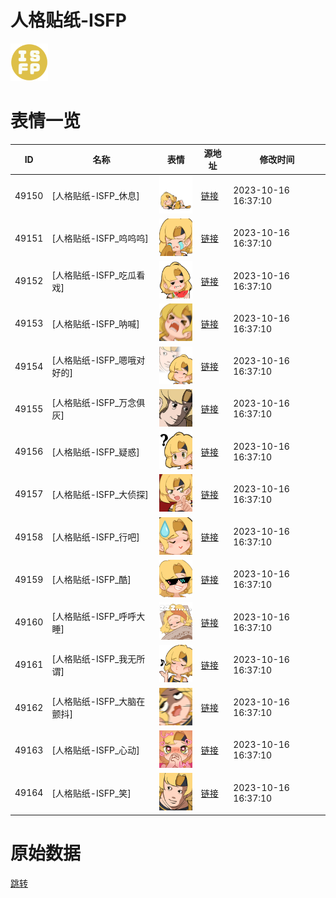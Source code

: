 # 人格贴纸-ISFP

<img src="./cover.png" height="60" alt="cover" />

# 表情一览

|ID|名称|表情|源地址|修改时间|
|----|----|----|----|----|
|49150|[人格贴纸-ISFP_休息]|<img src="./pic/049150_%5B人格贴纸-ISFP_休息%5D.png" height="60" alt="休息"/>|[链接](https://i0.hdslb.com/bfs/garb/3e221a0340bb137f45baa5dd617f666c4b503eda.png)|2023-10-16 16:37:10|
|49151|[人格贴纸-ISFP_呜呜呜]|<img src="./pic/049151_%5B人格贴纸-ISFP_呜呜呜%5D.png" height="60" alt="呜呜呜"/>|[链接](https://i0.hdslb.com/bfs/garb/fde4ed23c0a3e6e9591338a6a15b30ce39597ef5.png)|2023-10-16 16:37:10|
|49152|[人格贴纸-ISFP_吃瓜看戏]|<img src="./pic/049152_%5B人格贴纸-ISFP_吃瓜看戏%5D.png" height="60" alt="吃瓜看戏"/>|[链接](https://i0.hdslb.com/bfs/garb/d4326d026cc3e80dee8396acf814f64c53d09487.png)|2023-10-16 16:37:10|
|49153|[人格贴纸-ISFP_呐喊]|<img src="./pic/049153_%5B人格贴纸-ISFP_呐喊%5D.png" height="60" alt="呐喊"/>|[链接](https://i0.hdslb.com/bfs/garb/d7a780bbb531a27efdabd5c3124a7f691d0c1aef.png)|2023-10-16 16:37:10|
|49154|[人格贴纸-ISFP_嗯哦对好的]|<img src="./pic/049154_%5B人格贴纸-ISFP_嗯哦对好的%5D.png" height="60" alt="嗯哦对好的"/>|[链接](https://i0.hdslb.com/bfs/garb/c483ea53ea955b20422c027f3065eb50a6c11692.png)|2023-10-16 16:37:10|
|49155|[人格贴纸-ISFP_万念俱灰]|<img src="./pic/049155_%5B人格贴纸-ISFP_万念俱灰%5D.png" height="60" alt="万念俱灰"/>|[链接](https://i0.hdslb.com/bfs/garb/ad89b2929476874aa3f326ea84fd1abd3c0f0bf2.png)|2023-10-16 16:37:10|
|49156|[人格贴纸-ISFP_疑惑]|<img src="./pic/049156_%5B人格贴纸-ISFP_疑惑%5D.png" height="60" alt="疑惑"/>|[链接](https://i0.hdslb.com/bfs/garb/58d1c0e8f8a3dde8c6f0b4cefb1d690c8d779a0d.png)|2023-10-16 16:37:10|
|49157|[人格贴纸-ISFP_大侦探]|<img src="./pic/049157_%5B人格贴纸-ISFP_大侦探%5D.png" height="60" alt="大侦探"/>|[链接](https://i0.hdslb.com/bfs/garb/0393b2e4045fc6abba69e9c8e45e5754197028bd.png)|2023-10-16 16:37:10|
|49158|[人格贴纸-ISFP_行吧]|<img src="./pic/049158_%5B人格贴纸-ISFP_行吧%5D.png" height="60" alt="行吧"/>|[链接](https://i0.hdslb.com/bfs/garb/4c5fd381eb7896971d0f3d43648391fbab0072e6.png)|2023-10-16 16:37:10|
|49159|[人格贴纸-ISFP_酷]|<img src="./pic/049159_%5B人格贴纸-ISFP_酷%5D.png" height="60" alt="酷"/>|[链接](https://i0.hdslb.com/bfs/garb/f778c45705ce9c8a67da92fe6ca7f0a2c40f914f.png)|2023-10-16 16:37:10|
|49160|[人格贴纸-ISFP_呼呼大睡]|<img src="./pic/049160_%5B人格贴纸-ISFP_呼呼大睡%5D.png" height="60" alt="呼呼大睡"/>|[链接](https://i0.hdslb.com/bfs/garb/35237f64343f37343c49b1d831e8d7699a373f09.png)|2023-10-16 16:37:10|
|49161|[人格贴纸-ISFP_我无所谓]|<img src="./pic/049161_%5B人格贴纸-ISFP_我无所谓%5D.png" height="60" alt="我无所谓"/>|[链接](https://i0.hdslb.com/bfs/garb/aa1e49789f8a9d7f71da56b752f63734de38594f.png)|2023-10-16 16:37:10|
|49162|[人格贴纸-ISFP_大脑在颤抖]|<img src="./pic/049162_%5B人格贴纸-ISFP_大脑在颤抖%5D.png" height="60" alt="大脑在颤抖"/>|[链接](https://i0.hdslb.com/bfs/garb/6ed56b2fb2ffb526ad232da6a5481869739f0ff9.png)|2023-10-16 16:37:10|
|49163|[人格贴纸-ISFP_心动]|<img src="./pic/049163_%5B人格贴纸-ISFP_心动%5D.png" height="60" alt="心动"/>|[链接](https://i0.hdslb.com/bfs/garb/b223b7be7210cff3cd0b650b37c0d7bb57426d5f.png)|2023-10-16 16:37:10|
|49164|[人格贴纸-ISFP_笑]|<img src="./pic/049164_%5B人格贴纸-ISFP_笑%5D.png" height="60" alt="笑"/>|[链接](https://i0.hdslb.com/bfs/garb/3ad8bd2e4fcbce21cea77400bbf0c3490b96f7d8.png)|2023-10-16 16:37:10|

# 原始数据

[跳转](./raw.json)

